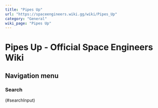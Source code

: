 ```yaml
---
title: "Pipes Up"
url: "https://spaceengineers.wiki.gg/wiki/Pipes_Up"
category: "General"
wiki_page: "Pipes Up"
---
```


# Pipes Up - Official Space Engineers Wiki

## Navigation menu

### Search

(#searchInput)
